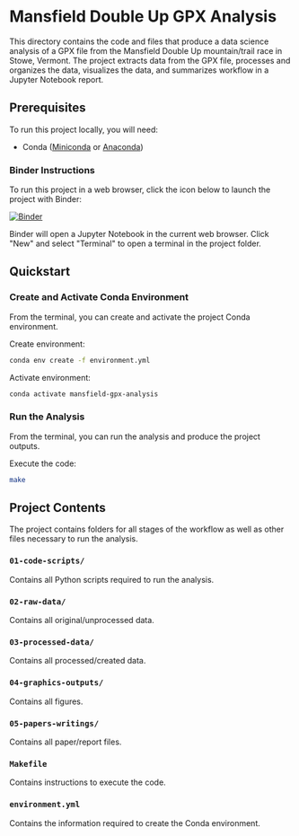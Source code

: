 # Mansfield Double Up GPX Analysis

This directory contains the code and files that produce a data science analysis of a GPX file from the Mansfield Double Up mountain/trail race in Stowe, Vermont. The project extracts data from the GPX file, processes and organizes the data, visualizes the data, and summarizes workflow in a Jupyter Notebook report.

## Prerequisites

To run this project locally, you will need:

* Conda ([Miniconda](https://docs.conda.io/en/latest/miniconda.html) or [Anaconda](https://docs.anaconda.com/anaconda/install/))

### Binder Instructions

To run this project in a web browser, click the icon below to launch the project with Binder:

[![Binder](https://mybinder.org/badge_logo.svg)](https://mybinder.org/v2/gh/calekochenour/mansfield-double-up-gpx-analysis/master)

Binder will open a Jupyter Notebook in the current web browser. Click "New" and select "Terminal" to open a terminal in the project folder.

## Quickstart

### Create and Activate Conda Environment

From the terminal, you can create and activate the project Conda environment.

Create environment:

```bash
conda env create -f environment.yml
```

Activate environment:

```bash
conda activate mansfield-gpx-analysis
```

### Run the Analysis

From the terminal, you can run the analysis and produce the project outputs.

Execute the code:

```bash
make
```

## Project Contents

The project contains folders for all stages of the workflow as well as other files necessary to run the analysis.

### `01-code-scripts/`

Contains all Python scripts required to run the analysis.

### `02-raw-data/`

Contains all original/unprocessed data.

### `03-processed-data/`

Contains all processed/created data.

### `04-graphics-outputs/`

Contains all figures.

### `05-papers-writings/`

Contains all paper/report files.

### `Makefile`

Contains instructions to execute the code.

### `environment.yml`

Contains the information required to create the Conda environment.
